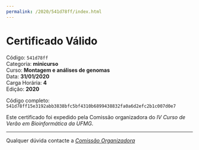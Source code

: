 ```yaml
---
permalink: /2020/541d78ff/index.html
---
```


# Certificado Válido

Código: `541d78ff`<br>
Categoria: **minicurso**<br>
Curso: **Montagem e análises de genomas**<br>
Data: **31/01/2020**<br>
Carga Horária: **4**<br>
Edição: **2020**<br>


Código completo: `541d78ff15e3192abb3838bfc5bf4310b6899438832fa0a6d2efc2b1c007d0e7`


Este certificado foi expedido pela Comissão organizadora do *IV Curso de Verão em Bioinformática da UFMG*.

----

Qualquer dúvida contacte a [_Comissão Organizadora_](<mailto:cursobioinfoufmg@gmail.com$subject=[Certificados]>)

